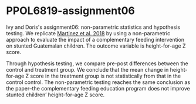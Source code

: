 # PPOL6819-assignment06
Ivy and Doris's assignment06: non-parametric statistics and hypothesis testing. We replicate [Martinez et al. 2018](https://doi.org/10.1136/bmjpo-2017-000213) by using a non-parametric approach to evaluate the impact of a complementary feeding intervention on stunted Guatemalan children. The outcome variable is height-for-age Z score.

Through hypothesis testing, we compare pre-post differences between the control and treatment group. We conclude that the mean change in height-for-age Z score in the treatment group is not statistically from that in the control control. The non-parametric testing reaches the same conclusion as the paper–the complementary feeding education program does not improve stunted children’ height-for-age Z score.
